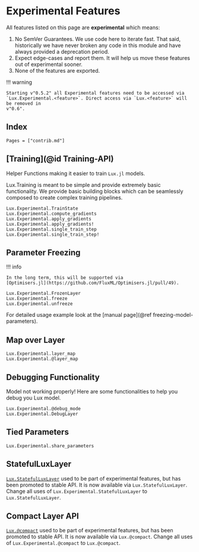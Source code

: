 # Experimental Features

All features listed on this page are **experimental** which means:

1. No SemVer Guarantees. We use code here to iterate fast. That said, historically we have
   never broken any code in this module and have always provided a deprecation period.
2. Expect edge-cases and report them. It will help us move these features out of
   experimental sooner.
3. None of the features are exported.

!!! warning

    Starting v"0.5.2" all Experimental features need to be accessed via
    `Lux.Experimental.<feature>`. Direct access via `Lux.<feature>` will be removed in
    v"0.6".

## Index

```@index
Pages = ["contrib.md"]
```

## [Training](@id Training-API)

Helper Functions making it easier to train `Lux.jl` models.

Lux.Training is meant to be simple and provide extremely basic functionality. We provide
basic building blocks which can be seamlessly composed to create complex training pipelines.

```@docs
Lux.Experimental.TrainState
Lux.Experimental.compute_gradients
Lux.Experimental.apply_gradients
Lux.Experimental.apply_gradients!
Lux.Experimental.single_train_step
Lux.Experimental.single_train_step!
```

## Parameter Freezing

!!! info

    In the long term, this will be supported via
    [Optimisers.jl](https://github.com/FluxML/Optimisers.jl/pull/49).

```@docs
Lux.Experimental.FrozenLayer
Lux.Experimental.freeze
Lux.Experimental.unfreeze
```

For detailed usage example look at the [manual page](@ref freezing-model-parameters).

## Map over Layer

```@docs
Lux.Experimental.layer_map
Lux.Experimental.@layer_map
```

## Debugging Functionality

Model not working properly! Here are some functionalities to help you debug you Lux model.

```@docs
Lux.Experimental.@debug_mode
Lux.Experimental.DebugLayer
```

## Tied Parameters

```@docs
Lux.Experimental.share_parameters
```

## StatefulLuxLayer

[`Lux.StatefulLuxLayer`](@ref) used to be part of experimental features, but has been
promoted to stable API. It is now available via `Lux.StatefulLuxLayer`. Change all uses of
`Lux.Experimental.StatefulLuxLayer` to `Lux.StatefulLuxLayer`.

## Compact Layer API

[`Lux.@compact`](@ref) used to be part of experimental features, but has been promoted to
stable API. It is now available via `Lux.@compact`. Change all uses of
`Lux.Experimental.@compact` to `Lux.@compact`.

